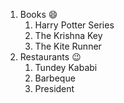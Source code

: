 1. Books :smile:
    1. Harry Potter Series
    2. The Krishna Key
    3. The Kite Runner
2. Restaurants :wink:
    1. Tundey Kababi
    2. Barbeque
    3. President
